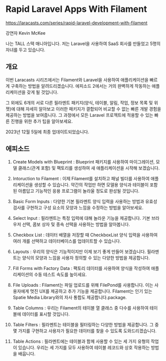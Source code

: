 # Rapid Laravel Apps With Filament

https://laracasts.com/series/rapid-laravel-development-with-filament

강연자 Kevin McKee

나는 TALL 스택 매니아입니다. 저는 Laravel을 사용하여 SaaS 회사를 만들었고 5명의 자녀를 두고 있습니다.

## 개요

이번 Laracasts 시리즈에서는 Filament와 Laravel을 사용하여 애플리케이션을 빠르게 구축하는 방법을 알려드리겠습니다. 에피소드 2에서는 거의 완벽하게 작동하는 애플리케이션을 갖게 될 것입니다.

그 외에도 6개의 서로 다른 필라멘트 패키지(양식, 테이블, 알림, 작업, 정보 목록 및 위젯)에 대해 자세히 알아보고 이러한 패키지가 결합되어 비교할 수 없는 빠른 개발 경험을 제공하는 방법을 보여줍니다. 그 과정에서 모든 Laravel 프로젝트에 적용할 수 있는 빠른 진행을 위한 추가 팁을 알아보세요.

2023년 12월 5일에 최종 업데이트되었습니다.

## 에피소드

1. Create Models with Blueprint
: Blueprint 패키지를 사용하여 마이그레이션, 모델 클래스(관계 포함) 및 팩토리를 생성하여 새 애플리케이션을 시작해 보겠습니다.

2. Intoruction to Filament 
: 이제 Filament를 설치하고 패널 빌더를 사용하여 애플리케이션을 생성할 수 있습니다. 약간의 작업만 하면 모델용 양식과 테이블이 포함된 아름답고 기능적인 응용 프로그램이 놀라울 정도로 완성될 것입니다.

3. Basic Form Inputs
: 다양한 기본 필라멘트 양식 입력을 사용하는 방법과 유효성 검사를 구현하고 구성 요소의 모양과 느낌을 수정하는 방법을 알아보세요.

4. Select Input
: 필라멘트는 특정 입력에 대해 놀라운 기능을 제공합니다. 기본 브라우저 선택, 콤보 상자 및 종속 선택을 사용하는 방법을 알아봅니다.

5. Checkbox List
: 데이터 배열을 저장할 때 CheckboxList 양식 입력을 사용하여 여러 개를 선택하고 데이터베이스를 업데이트할 수 있습니다.

6. Layouts
: 우리의 양식은 기능적이지만 이제 보기 좋게 만들어 보겠습니다. 필라멘트는 양식의 모양과 느낌을 사용자 정의할 수 있는 다양한 방법을 제공합니다.

7. Fill Forms with Factory Data
: 팩토리 데이터를 사용하여 양식을 작성하여 애플리케이션의 수동 테스트 속도를 높이세요.

8. File Uploads
: Filament는 파일 업로드를 위해 FilePond를 사용합니다. 이는 사용자에게 멋진 UX를 제공하고 추가 기능을 제공합니다. Filament는 인기 있는 Spatie Media Library와의 자사 통합도 제공합니다.package.

9. Table Columns
: 우리는 Filament의 테이블 열 클래스 중 다수를 사용하여 테이블에 데이터를 표시할 것입니다.

10. Table Filters
: 필라멘트는 테이블을 필터링하는 다양한 방법을 제공합니다. 그 중 몇 가지를 구현하고 사용자가 필요한 데이터를 찾을 수 있도록 도와드리겠습니다.

11. Table Actions
: 필라멘트에는 테이블과 함께 사용할 수 있는 세 가지 유형의 작업이 있습니다. 우리는 세 가지를 모두 사용하여 테이블 레코드와 상호 작용하는 방법을 배웁니다.
